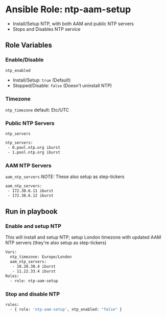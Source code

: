 # Ansible Role: ntp-aam-setup

- Install/Setup NTP, with both AAM and public NTP servers
- Stops and Disables NTP service

## Role Variables

### Enable/Disable
`ntp_enabled`
+ Install/Setup: `true` (Default)
+ Stopped/Disable: `false` (Doesn't uninstall NTP)

### Timezone
`ntp_timezone`
default: Etc/UTC

### Public NTP Servers
`ntp_servers`
```bash
ntp_servers:
 - 0.pool.ntp.org iburst
 - 1.pool.ntp.org iburst
```

### AAM NTP Servers
`aam_ntp_servers`
*NOTE:* These also setup as step-tickers
```bash
aam_ntp_servers:
 - 172.30.6.11 iburst
 - 172.30.6.12 iburst
``` 

## Run in playbook
### Enable and setup NTP
This will install and setup NTP; setup London timezone with updated AAM NTP servers (they're also setup as step-tickers)
```bash
Vars:
  ntp_timezone: Europe/London
  aam_ntp_servers:
   - 10.20.30.4 iburst
   - 11.22.33.4 iburst
Roles:
  - role: ntp-aam-setup  
```

### Stop and disable NTP
```bash
roles:
  - { role: 'ntp-aam-setup', ntp_enabled: "false" } 
```

